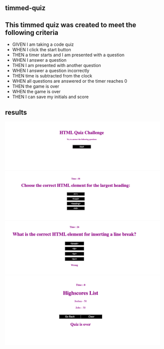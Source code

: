 ## timmed-quiz

## This timmed quiz was created to meet the following criteria

* GIVEN I am taking a code quiz<br>
* WHEN I click the start button<br>
* THEN a timer starts and I am presented with a question<br>
* WHEN I answer a question<br>
* THEN I am presented with another question<br>
* WHEN I answer a question incorrectly<br>
* THEN time is subtracted from the clock<br>
* WHEN all questions are answered or the timer reaches 0 <br>
* THEN the game is over<br>
* WHEN the game is over<br>
* THEN I can save my initials and score<br>

## results
![](./Assets/images/screenshot1.png)
![](./Assets/images/screenshot2.png)
![](./Assets/images/screenshot3.png)
![](./Assets/images/screenshot4.png)
